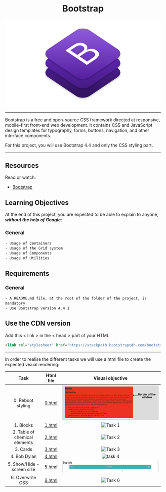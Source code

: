 <div align="center">

# Bootstrap

![image](../asset/img/bootstrap.png)

</div>

---

Bootstrap is a free and open-source CSS framework directed at responsive, mobile-first front-end web development. It contains CSS and JavaScript design templates for typography, forms, buttons, navigation, and other interface components.

For this project, you will use Bootstrap 4.4 and only the CSS styling part.

---

## Resources

Read or watch:

- [Bootstrap](https://getbootstrap.com/docs/4.4/getting-started/introduction/)

## Learning Objectives

At the end of this project, you are expected to be able to explain to anyone, ***without the help of Google***:

### General

    - Usage of Containers
    - Usage of the Grid system
    - Usage of Components
    - Usage of Utilities

## Requirements

### General

    - A README.md file, at the root of the folder of the project, is mandatory
    - Use Bootstrap version 4.4.1

## Use the CDN version

Add this < link > in the < head > part of your HTML

```html
<link rel="stylesheet" href="https://stackpath.bootstrapcdn.com/bootstrap/4.4.1/css/bootstrap.min.css" integrity="sha384-Vkoo8x4CGsO3+Hhxv8T/Q5PaXtkKtu6ug5TOeNV6gBiFeWPGFN9MuhOf23Q9Ifjh" crossorigin="anonymous">
```
---

In order to realise the different tasks we will use a html file to create the expected visual rendering:

| Task | Html file | Visual objective |
| :---:         |     :---:      |     :---: |
| 0. Reboot styling | [0.html](./html/0.html) | ![task 0](./img/task%200.jpeg) |
|1. Blocks | [1.html](./html/1.html)|![Task 1](./img/task%201.gif)|
|2. Table of chemical elements | [2.html](./html/2.html) | ![Task 2](./img/task%202.gif)|
|3. Cards | [3.html](./html/3.html) | ![Task 3](./img/task%203.gif) |
|4. Bob Dylan |[4.html](./html/4.html) |![task 4](./img/task%204.gif)|
|5. Show/Hide - screen size |[5.html](./html/5.html)|![Task 5](./img/task%205.gif)|
|6. Overwrite CSS | [6.html](./html/6.html) | ![Task 6](./img/task%206.gif)|
